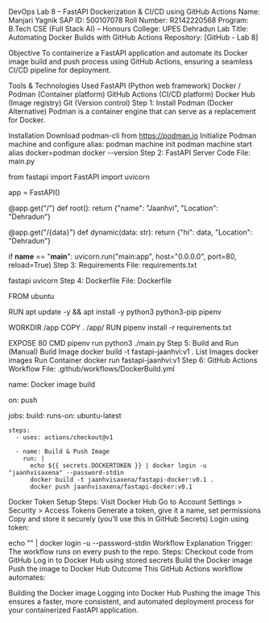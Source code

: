 DevOps Lab 8 – FastAPI Dockerization & CI/CD using GitHub Actions
Name: Manjari Yagnik
SAP ID: 500107078
Roll Number: R2142220568
Program: B.Tech CSE (Full Stack AI) – Honours
College: UPES Dehradun
Lab Title: Automating Docker Builds with GitHub Actions
Repository: [GitHub - Lab 8]

Objective
To containerize a FastAPI application and automate its Docker image build and push process using GitHub Actions, ensuring a seamless CI/CD pipeline for deployment.

Tools & Technologies Used
FastAPI (Python web framework)
Docker / Podman (Container platform)
GitHub Actions (CI/CD platform)
Docker Hub (Image registry)
Git (Version control)
Step 1: Install Podman (Docker Alternative)
Podman is a container engine that can serve as a replacement for Docker.

Installation
Download podman-cli from https://podman.io
Initialize Podman machine and configure alias:
podman machine init
podman machine start
alias docker=podman
docker --version
Step 2: FastAPI Server Code
File: main.py

from fastapi import FastAPI
import uvicorn

app = FastAPI()

@app.get("/")
def root():
    return {"name": "Jaanhvi", "Location": "Dehradun"}

@app.get("/{data}")
def dynamic(data: str):
    return {"hi": data, "Location": "Dehradun"}

if __name__ == "__main__":
    uvicorn.run("main:app", host="0.0.0.0", port=80, reload=True)
Step 3: Requirements
File: requirements.txt

fastapi
uvicorn
Step 4: Dockerfile
File: Dockerfile

FROM ubuntu

RUN apt update -y && apt install -y python3 python3-pip pipenv

WORKDIR /app
COPY . /app/
RUN pipenv install -r requirements.txt

EXPOSE 80
CMD pipenv run python3 ./main.py
Step 5: Build and Run (Manual)
Build Image
docker build -t fastapi-jaanhvi:v1 .
List Images
docker images
Run Container
docker run fastapi-jaanhvi:v1
Step 6: GitHub Actions Workflow
File: .github/workflows/DockerBuild.yml

name: Docker image build

on: push

jobs:
  build:
    runs-on: ubuntu-latest

    steps:
      - uses: actions/checkout@v1

      - name: Build & Push Image
        run: |
          echo ${{ secrets.DOCKERTOKEN }} | docker login -u "jaanhvisaxena" --password-stdin
          docker build -t jaanhvisaxena/fastapi-docker:v0.1 .
          docker push jaanhvisaxena/fastapi-docker:v0.1
Docker Token Setup
Steps:
Visit Docker Hub
Go to Account Settings > Security > Access Tokens
Generate a token, give it a name, set permissions
Copy and store it securely (you’ll use this in GitHub Secrets)
Login using token:

echo "<your-token>" | docker login -u <your-username> --password-stdin
Workflow Explanation
Trigger: The workflow runs on every push to the repo.
Steps:
Checkout code from GitHub
Log in to Docker Hub using stored secrets
Build the Docker image
Push the image to Docker Hub
Outcome
This GitHub Actions workflow automates:

Building the Docker image
Logging into Docker Hub
Pushing the image
This ensures a faster, more consistent, and automated deployment process for your containerized FastAPI application.
